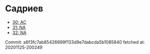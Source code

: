 # Садриев
- [30: AC](30.md)
- [31: NA](31.md)
- [32: NA](32.md)

Commit: a6f3fc7ab85426899f133d9e7dabcda5b1085840
 fetched at: 20201125-200249
